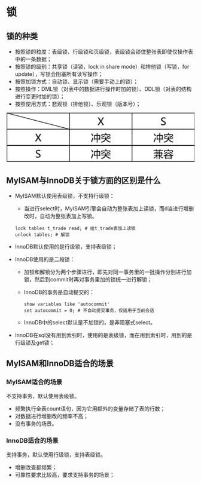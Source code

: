 # 锁

## 锁的种类

- 按照锁的粒度：表级锁、行级锁和页级锁，表级锁会锁住整张表即使仅操作表中的一条数据；
- 按照锁的级别：共享锁（读锁，lock in share mode）和排他锁（写锁，for update），写锁会阻塞所有读写操作；
- 按照加锁方式：自动锁、显示锁（需要手动上的锁）；
- 按照操作：DML锁（对表中的数据进行操作时加的锁）、DDL锁（对表的结构进行变更时加的锁）；
- 按照使用方式：悲观锁（排他锁）、乐观锁（版本号）；

![1574352671930](assets/1574352671930.png)

## MyISAM与InnoDB关于锁方面的区别是什么

- MyISAM默认使用表级锁，不支持行级锁：

  - 当进行select时，MyISAM引擎会自动为整张表加上读锁，而d当进行增删改时，自动为整张表加上写锁。

  ```mysql
  lock tables t_trade read; # 给t_trade表加上读锁
  unlock tables; # 解锁
  ```

- InnoDB默认使用的是行级锁，支持表级锁；

- InnoDB使用的是二段锁：

  - 加锁和解锁分为两个步骤进行，即先对同一事务里的一批操作分别进行加锁，然后到commit时再对事务里加的锁统一进行解锁；

  - InnoDB的事务是自动提交的：

    ```mysql
    show variables like 'autocommit'
    set autocommit = 0; # 不自动提交事务，仅适用于当前会话
    ```

  - InnoDB中的select默认是不加锁的，是非阻塞式select。

- InnoDB在sql没有用到索引时，使用的是表级锁，而在用到索引时，用到的是行级锁及get锁；

## MyISAM和InnoDB适合的场景

### MyISAM适合的场景

不支持事务，默认使用表级锁。

- 频繁执行全表count语句，因为它用额外的变量存储了表的行数；
- 对数据进行增删改的频率不高；
- 没有事务的场景。

### InnoDB适合的场景

支持事务，默认使用行级锁，支持表级锁。

- 增删改查都频繁；
- 可靠性要求比较高，要求支持事务的场景；